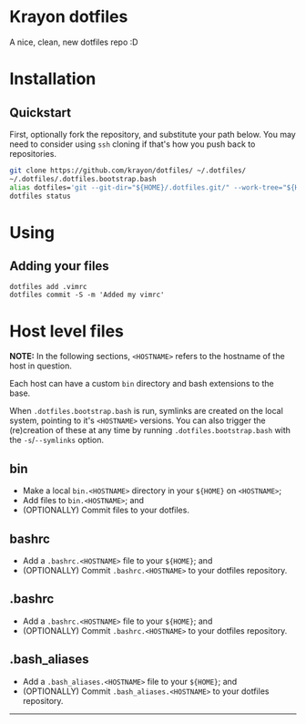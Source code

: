 # Krayon dotfiles

A nice, clean, new dotfiles repo :D

# Installation

## Quickstart

First, optionally fork the repository, and substitute your path below. You
may need to consider using `ssh` cloning if that's how you push back to
repositories.

```bash
git clone https://github.com/krayon/dotfiles/ ~/.dotfiles/
~/.dotfiles/.dotfiles.bootstrap.bash
alias dotfiles='git --git-dir="${HOME}/.dotfiles.git/" --work-tree="${HOME}"'
dotfiles status
```

# Using

## Adding your files

```
dotfiles add .vimrc
dotfiles commit -S -m 'Added my vimrc'
```

# Host level files

**NOTE:** In the following sections, `<HOSTNAME>` refers to the hostname of the
host in question.

Each host can have a custom `bin` directory and bash extensions to the base.

When `.dotfiles.bootstrap.bash` is run, symlinks are created on the local
system, pointing to it's `<HOSTNAME>` versions. You can also trigger the
(re)creation of these at any time by running `.dotfiles.bootstrap.bash` with the
`-s`/`--symlinks` option.

## bin

- Make a local `bin.<HOSTNAME>` directory in your `${HOME}` on `<HOSTNAME>`;
- Add files to `bin.<HOSTNAME>`; and
- (OPTIONALLY) Commit files to your dotfiles.

## bashrc

- Add a `.bashrc.<HOSTNAME>` file to your `${HOME}`; and
- (OPTIONALLY) Commit `.bashrc.<HOSTNAME>` to your dotfiles repository.

## .bashrc

- Add a `.bashrc.<HOSTNAME>` file to your `${HOME}`; and
- (OPTIONALLY) Commit `.bashrc.<HOSTNAME>` to your dotfiles repository.

## .bash_aliases

- Add a `.bash_aliases.<HOSTNAME>` file to your `${HOME}`; and
- (OPTIONALLY) Commit `.bash_aliases.<HOSTNAME>` to your dotfiles repository.

----
[//]: # ( vim: set ts=4 sw=4 et cindent tw=80 ai si syn=markdown ft=markdown: )
